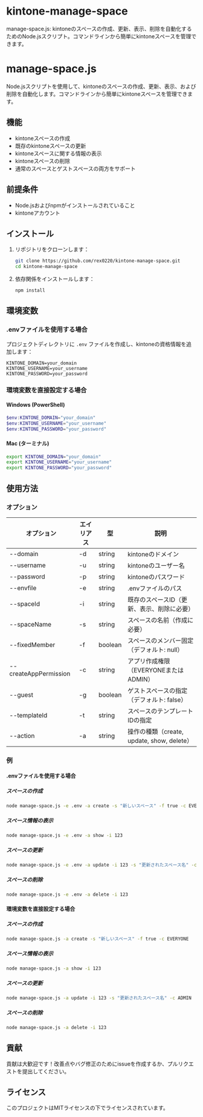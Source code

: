 # kintone-manage-space
manage-space.js: kintoneのスペースの作成、更新、表示、削除を自動化するためのNode.jsスクリプト。コマンドラインから簡単にkintoneスペースを管理できます。

# manage-space.js

Node.jsスクリプトを使用して、kintoneのスペースの作成、更新、表示、および削除を自動化します。コマンドラインから簡単にkintoneスペースを管理できます。

## 機能

- kintoneスペースの作成
- 既存のkintoneスペースの更新
- kintoneスペースに関する情報の表示
- kintoneスペースの削除
- 通常のスペースとゲストスペースの両方をサポート

## 前提条件

- Node.jsおよびnpmがインストールされていること
- kintoneアカウント

## インストール

1. リポジトリをクローンします：

    ```bash
    git clone https://github.com/rex0220/kintone-manage-space.git
    cd kintone-manage-space
    ```

2. 依存関係をインストールします：

    ```bash
    npm install
    ```

## 環境変数

### .envファイルを使用する場合

プロジェクトディレクトリに `.env` ファイルを作成し、kintoneの資格情報を追加します：

```plaintext
KINTONE_DOMAIN=your_domain
KINTONE_USERNAME=your_username
KINTONE_PASSWORD=your_password
```

### 環境変数を直接設定する場合

#### Windows (PowerShell)

```powershell
$env:KINTONE_DOMAIN="your_domain"
$env:KINTONE_USERNAME="your_username"
$env:KINTONE_PASSWORD="your_password"
```

#### Mac (ターミナル)

```bash
export KINTONE_DOMAIN="your_domain"
export KINTONE_USERNAME="your_username"
export KINTONE_PASSWORD="your_password"
```

## 使用方法

### オプション

| オプション | エイリアス | 型 | 説明 |
|------------|------------|----|------|
| --domain | -d | string | kintoneのドメイン |
| --username | -u | string | kintoneのユーザー名 |
| --password | -p | string | kintoneのパスワード |
| --envfile | -e | string | .envファイルのパス |
| --spaceId | -i | string | 既存のスペースID（更新、表示、削除に必要） |
| --spaceName | -s | string | スペースの名前（作成に必要） |
| --fixedMember | -f | boolean | スペースのメンバー固定（デフォルト: null） |
| --createAppPermission | -c | string | アプリ作成権限（EVERYONEまたはADMIN） |
| --guest | -g | boolean | ゲストスペースの指定（デフォルト: false） |
| --templateId | -t | string | スペースのテンプレートIDの指定 |
| --action | -a | string | 操作の種類（create, update, show, delete） |

### 例

#### .envファイルを使用する場合

##### スペースの作成

```bash
node manage-space.js -e .env -a create -s "新しいスペース" -f true -c EVERYONE
```

##### スペース情報の表示

```bash
node manage-space.js -e .env -a show -i 123
```

##### スペースの更新

```bash
node manage-space.js -e .env -a update -i 123 -s "更新されたスペース名" -c ADMIN
```

##### スペースの削除

```bash
node manage-space.js -e .env -a delete -i 123
```

#### 環境変数を直接設定する場合

##### スペースの作成

```bash
node manage-space.js -a create -s "新しいスペース" -f true -c EVERYONE
```

##### スペース情報の表示

```bash
node manage-space.js -a show -i 123
```

##### スペースの更新

```bash
node manage-space.js -a update -i 123 -s "更新されたスペース名" -c ADMIN
```

##### スペースの削除

```bash
node manage-space.js -a delete -i 123
```

## 貢献

貢献は大歓迎です！改善点やバグ修正のためにissueを作成するか、プルリクエストを提出してください。

## ライセンス

このプロジェクトはMITライセンスの下でライセンスされています。
